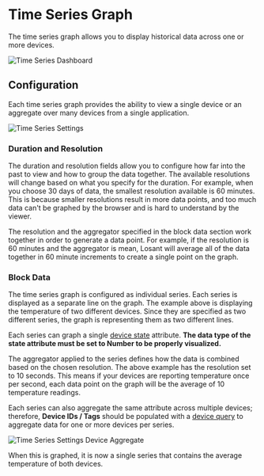 # Time Series Graph

The time series graph allows you to display historical data across one or more devices.

![Time Series Dashboard](/images/dashboards/time-series-dashboard.png "Time Series Dashboard")

## Configuration

Each time series graph provides the ability to view a single device or an aggregate over many devices from a single application.

![Time Series Settings](/images/dashboards/time-series-settings.png "Time Series Settings")

### Duration and Resolution

The duration and resolution fields allow you to configure how far into the past to view and how to group the data together. The available resolutions will change based on what you specify for the duration. For example, when you choose 30 days of data, the smallest resolution available is 60 minutes. This is because smaller resolutions result in more data points, and too much data can't be graphed by the browser and is hard to understand by the viewer.

The resolution and the aggregator specified in the block data section work together in order to generate a data point. For example, if the resolution is 60 minutes and the aggregator is mean, Losant will average all of the data together in 60 minute increments to create a single point on the graph.

### Block Data

The time series graph is configured as individual series. Each series is displayed as a separate line on the graph. The example above is displaying the temperature of two different devices. Since they are specified as two different series, the graph is representing them as two different lines.

Each series can graph a single [device state](/devices/state.md) attribute. **The data type of the state attribute must be set to Number to be properly visualized.**

The aggregator applied to the series defines how the data is combined based on the chosen resolution. The above example has the resolution set to 10 seconds. This means if your devices are reporting temperature once per second, each data point on the graph will be the average of 10 temperature readings.

Each series can also aggregate the same attribute across multiple devices; therefore, **Device IDs / Tags** should be populated with a [device query](/devices/device-queries.md) to aggregate data for one or more devices per series.

![Time Series Settings Device Aggregate](/images/dashboards/time-series-combined.png "Time Series Settings Device Aggregate")

When this is graphed, it is now a single series that contains the average temperature of both devices.
